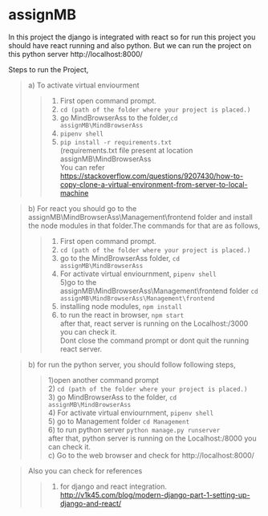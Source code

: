 # assignMB

In this project the django is integrated with react so for run this project you should have react running and also python. But we can run the project on this python server http://localhost:8000/   

Steps to run the Project,  
> a) To activate virtual enviourment  
>> 1) First open command prompt.  
>> 2) `cd (path of the folder where your project is placed.)`  
>> 3) go MindBrowserAss to the folder,`cd assignMB\MindBrowserAss`  
>> 4) `pipenv shell`  
>> 5) `pip install -r requirements.txt`  
    (requirements.txt file present at location assignMB\MindBrowserAss  
You can refer https://stackoverflow.com/questions/9207430/how-to-copy-clone-a-virtual-environment-from-server-to-local-machine  

    
    
> b) For react you should go to the assignMB\MindBrowserAss\Management\frontend folder and install the node modules in that folder.The           commands for that are as follows,  
 >> 1) First open command prompt.  
 >> 2) `cd (path of the folder where your project is placed.)`  
 >> 3) go  to the MindBrowserAss folder, `cd assignMB\MindBrowserAss`  
 >> 4) For activate virtual enviournment, `pipenv shell`  
 >> 5)go to the assignMB\MindBrowserAss\Management\frontend folder   `cd assignMB\MindBrowserAss\Management\frontend`   
 >> 6) installing node modules,   `npm install`  
 >> 7)  to run the react in browser,  `npm start`  
  after that, react server is running on the Localhost:/3000 you can check it.  
  Dont close the command prompt or dont quit the running react server.  


 > b) for run the python server, you should follow following steps,  
 >> 1)open another command prompt  
 >> 2) `cd (path of the folder where your project is placed.)`  
 >> 3) go MindBrowserAss to the folder,  `cd assignMB\MindBrowserAss`  
 >> 4) For activate virtual enviournment,   `pipenv shell`  
 >> 5) go to Management folder    `cd Management`  
 >> 6) to run python server  `python manage.py runserver`  
 after that, python server is running on the Localhost:/8000 you can check it.  
> c) Go to the web browser and check for http://localhost:8000/   
        
  > Also you can check for references   
  >> 1) for django and react integration.  
         http://v1k45.com/blog/modern-django-part-1-setting-up-django-and-react/  
         
 
     

      

